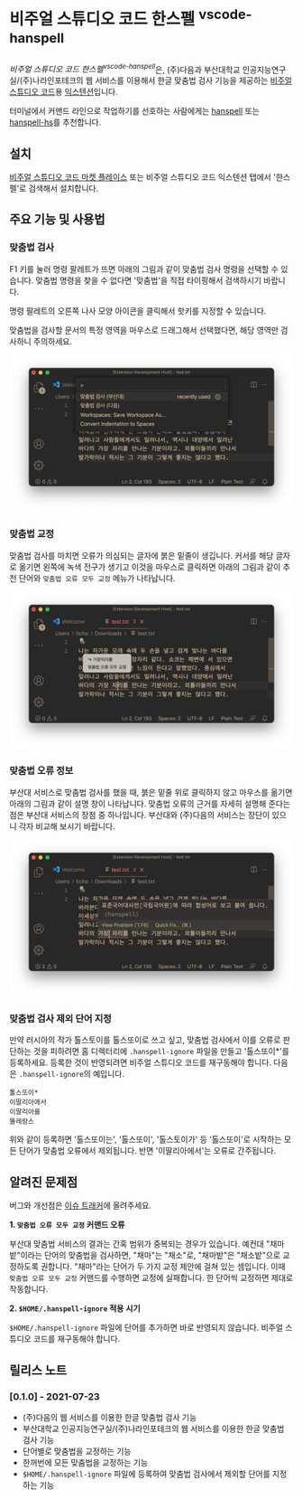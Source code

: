 # 비주얼 스튜디오 코드 한스펠 <sup>vscode-hanspell</sup>

<i>비주얼 스튜디오 코드 한스펠<sup>vscode-hanspell</sup></i>은, (주)다음과 부산대학교 인공지능연구실/(주)나라인포테크의 웹 서비스를 이용해서 한글 맞춤법 검사 기능을 제공하는 [비주얼 스튜디오 코드](https://code.visualstudio.com)용 [익스텐션](https://code.visualstudio.com/docs/editor/extension-marketplace)입니다.

터미널에서 커맨드 라인으로 작업하기를 선호하는 사람에게는 [hanspell](https://github.com/9beach/hanspell) 또는 [hanspell-hs](https://github.com/9beach/hanspell-hs)를 추천합니다.

## 설치

[비주얼 스튜디오 코드 마켓 플레이스](https://marketplace.visualstudio.com/items?itemName=9beach.vscode-hanspell) 또는 비주얼 스튜디오 코드 익스텐션 탭에서 '한스펠'로 검색해서 설치합니다.

## 주요 기능 및 사용법

### 맞춤법 검사

F1 키를 눌러 명령 팔레트가 뜨면 아래의 그림과 같이 맞춤법 검사 명령을 선택할 수 있습니다. 맞춤법 명령을 찾을 수 없다면 '맞춤법'을 직접 타이핑해서 검색하시기 바랍니다.

명령 팔레트의 오른쪽 나사 모양 아이콘을 클릭해서 핫키를 지정할 수 있습니다.

맞춤법을 검사할 문서의 특정 영역을 마우스로 드래그해서 선택했다면, 해당 영역만 검사하니 주의하세요.

![commands](images/hanspell-commands.png)

### 맞춤법 교정

맞춤법 검사를 마치면 오류가 의심되는 글자에 붉은 밑줄이 생깁니다. 커서를 해당 글자로 옮기면 왼쪽에 녹색 전구가 생기고 이것을 마우스로 클릭하면 아래의 그림과 같이 추천 단어와 `맞춤법 오류 모두 교정` 메뉴가 나타납니다.

![command actions](images/hanspell-command-actions.png)

### 맞춤법 오류 정보

부산대 서비스로 맞춤법 검사를 했을 때, 붉은 밑줄 위로 클릭하지 않고 마우스를 옮기면 아래의 그림과 같이 설명 창이 나타납니다. 맞춤법 오류의 근거를 자세히 설명해 준다는 점은 부산대 서비스의 장점 중 하나입니다. 부산대와 (주)다음의 서비스는 장단이 있으니 각자 비교해 보시기 바랍니다.

![message](images/hanspell-message.png)

### 맞춤법 검사 제외 단어 지정

만약 러시아의 작가 톨스토이를 톨스또이로 쓰고 싶고, 맞춤법 검사에서 이를 오류로 판단하는 것을 피하려면 홈 디렉터리에 `.hanspell-ignore` 파일을 만들고 '톨스또이*'를 등록하세요. 등록한 것이 반영되려면 비주얼 스튜디오 코드를 재구동해야 합니다. 다음은 `.hanspell-ignore`의 예입니다.

```
톨스또이*
이딸리아에서
이딸리아를
똘레랑스
```
위와 같이 등록하면 '톨스또이는', '톨스또이', '톨스토이가' 등 '톨스또이'로 시작하는 모든 단어가 맞춤법 오류에서 제외됩니다. 반면 '이딸리아에서'는 오류로 간주됩니다.

## 알려진 문제점

버그와 개선점은 [이슈 트래커](https://github.com/9beach/vscode-hanspell/issues)에 올려주세요.

**1. `맞춤법 오류 모두 교정` 커맨드 오류**

부산대 맞춤법 서비스의 결과는 간혹 범위가 중복되는 경우가 있습니다. 예컨대 "채마밭"이라는 단어의 맞춤법을 검사하면, "채마"는 "채소"로, "채마밭"은 "채소밭"으로 교정하도록 권합니다. "채마"라는 단어가 두 가지 교정 제안에 걸쳐 있는 셈입니다. 이때 `맞춤법 오류 모두 교정` 커맨드를 수행하면 교정에 실패합니다. 한 단어씩 교정하면 제대로 작동합니다.

**2. `$HOME/.hanspell-ignore` 적용 시기**

`$HOME/.hanspell-ignore` 파일에 단어를 추가하면 바로 반영되지 않습니다. 비주얼 스튜디오 코드를 재구동해야 합니다.

## 릴리스 노트

### [0.1.0] - 2021-07-23

- (주)다음의 웹 서비스를 이용한 한글 맞춤법 검사 기능
- 부산대학교 인공지능연구실/(주)나라인포테크의 웹 서비스를 이용한 한글 맞춤법 검사 기능
- 단어별로 맞춤법을 교정하는 기능
- 한꺼번에 모든 맞춤법을 교정하는 기능
- `$HOME/.hanspell-ignore` 파일에 등록하여 맞춤법 검사에서 제외할 단어를 지정하는 기능 
